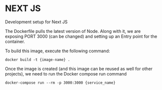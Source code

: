 # NEXT JS

Development setup for Next JS

The Dockerfile pulls the latest version of Node. Along with it, we are exposing PORT 3000 (can be changed) and setting up an Entry point for the container.

To build this image, execute the following command:

```
docker build -t {image-name} .
```

Once the image is created (and this image can be reused as well for other projects), we need to run the Docker compose run command

```
docker-compose run --rm -p 3000:3000 {service_name}
```
